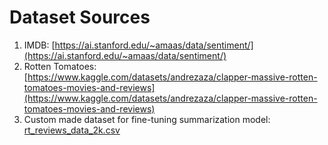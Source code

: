 # Dataset Sources
1. IMDB: [https://ai.stanford.edu/~amaas/data/sentiment/](https://ai.stanford.edu/~amaas/data/sentiment/)
2. Rotten Tomatoes: [https://www.kaggle.com/datasets/andrezaza/clapper-massive-rotten-tomatoes-movies-and-reviews](https://www.kaggle.com/datasets/andrezaza/clapper-massive-rotten-tomatoes-movies-and-reviews)
3. Custom made dataset for fine-tuning summarization model: [rt_reviews_data_2k.csv](rt_reviews_data_2k.csv)
